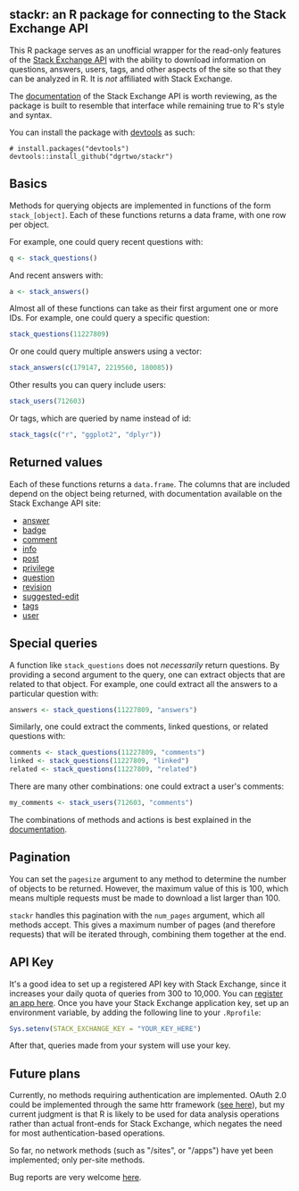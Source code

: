 stackr: an R package for connecting to the Stack Exchange API
----------------------------

This R package serves as an unofficial wrapper for the read-only features of the [Stack Exchange API](https://api.stackexchange.com/) with the ability to download information on questions, answers, users, tags, and other aspects of the site so that they can be analyzed in R. It is *not* affiliated with Stack Exchange.

The [documentation](https://api.stackexchange.com/docs/) of the Stack Exchange API is worth reviewing, as the package is built to resemble that interface while remaining true to R's style and syntax.

You can install the package with [devtools](https://github.com/hadley/devtools) as such: 

```{r}
# install.packages("devtools")
devtools::install_github("dgrtwo/stackr")
```

## Basics

Methods for querying objects are implemented in functions of the form `stack_[object]`. Each of these functions returns a data frame, with one row per object.

For example, one could query recent questions with:


```r
q <- stack_questions()
```

And recent answers with:

```r
a <- stack_answers()
```

Almost all of these functions can take as their first argument one or more IDs. For example, one could query a specific question:

```r
stack_questions(11227809)
```

Or one could query multiple answers using a vector:

```r
stack_answers(c(179147, 2219560, 180085))
```

Other results you can query include users:

```r
stack_users(712603)
```

Or tags, which are queried by name instead of id:


```r
stack_tags(c("r", "ggplot2", "dplyr"))
```

## Returned values

Each of these functions returns a `data.frame`. The columns that are included depend on the object being returned, with documentation available on the Stack Exchange API site:

* [answer](https://api.stackexchange.com/docs/types/answer)
* [badge](https://api.stackexchange.com/docs/types/badge)
* [comment](https://api.stackexchange.com/docs/types/comment)
* [info](https://api.stackexchange.com/docs/types/info)
* [post](https://api.stackexchange.com/docs/types/post)
* [privilege](https://api.stackexchange.com/docs/types/privilege)
* [question](https://api.stackexchange.com/docs/types/question)
* [revision](https://api.stackexchange.com/docs/types/revision)
* [suggested-edit](https://api.stackexchange.com/docs/types/suggested-edit)
* [tags](https://api.stackexchange.com/docs/types/tags)
* [user](https://api.stackexchange.com/docs/types/user)

## Special queries

A function like `stack_questions` does not *necessarily* return questions. By providing a second argument to the query, one can extract objects that are related to that object. For example, one could extract all the answers to a particular question with:

```r
answers <- stack_questions(11227809, "answers")
```

Similarly, one could extract the comments, linked questions, or related questions with:


```r
comments <- stack_questions(11227809, "comments")
linked <- stack_questions(11227809, "linked")
related <- stack_questions(11227809, "related")
```

There are many other combinations: one could extract a user's comments:


```r
my_comments <- stack_users(712603, "comments")
```

The combinations of methods and actions is best explained in the [documentation](https://api.stackexchange.com/docs/).

## Pagination

You can set the `pagesize` argument to any method to determine the number of objects to be returned. However, the maximum value of this is 100, which means multiple requests must be made to download a list larger than 100.

`stackr` handles this pagination with the `num_pages` argument, which all methods accept. This gives a maximum number of pages (and therefore requests) that will be iterated through, combining them together at the end.

## API Key

It's a good idea to set up a registered API key with Stack Exchange, since it increases your daily quota of queries from 300 to 10,000. You can [register an app here](http://stackapps.com/apps/oauth/register). Once you have your Stack Exchange application key, set up an environment variable, by adding the following line to your `.Rprofile`:


```r
Sys.setenv(STACK_EXCHANGE_KEY = "YOUR_KEY_HERE")
```

After that, queries made from your system will use your key.

Future plans
-------------------

Currently, no methods requiring authentication are implemented. OAuth 2.0 could be implemented through the same httr framework ([see here](http://cran.r-project.org/web/packages/httr/vignettes/api-packages.html)), but my current judgment is that R is likely to be used for data analysis operations rather than actual front-ends for Stack Exchange, which negates the need for most authentication-based operations.

So far, no network methods (such as "/sites", or "/apps") have yet been implemented; only per-site methods.

Bug reports are very welcome [here](http://github.com/dgrtwo/stackr/issues).
